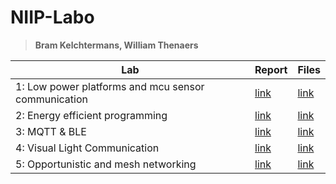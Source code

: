 # NIIP-Labo
> **Bram Kelchtermans, William Thenaers**

Lab | Report | Files
----|--------|------
1: Low power platforms and mcu sensor communication | [link](Reports/lab1_low-power-platforms-and-mcu-sensor-communication.pdf) | [link](Lab1) 
2: Energy efficient programming | [link](Reports/lab2_energy-efficient-programming.pdf) | [link](Lab2)
3: MQTT & BLE | [link](Reports/lab3_mqtt_ble.pdf) | [link](Lab3)
4: Visual Light Communication | [link](Reports/lab4_Visible-Light-Communication.pdf) | [link](Lab4)
5: Opportunistic and mesh networking | [link](Reports/lab5_opportunistic_and_mesh_networking.pdf) | [link](Lab5)
